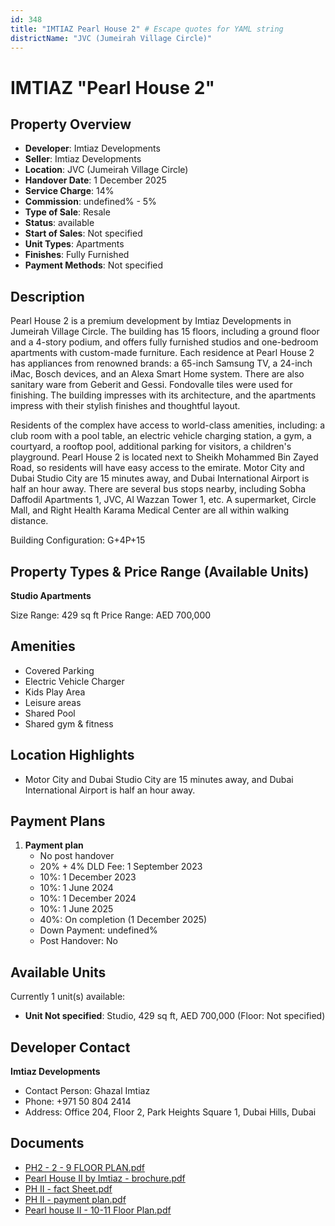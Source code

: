 ```yaml
---
id: 348
title: "IMTIAZ Pearl House 2" # Escape quotes for YAML string
districtName: "JVC (Jumeirah Village Circle)"
---
```


# IMTIAZ "Pearl House 2"

## Property Overview
- **Developer**: Imtiaz Developments
- **Seller**: Imtiaz Developments
- **Location**: JVC (Jumeirah Village Circle)
- **Handover Date**: 1 December 2025
- **Service Charge**: 14%
- **Commission**: undefined% - 5%
- **Type of Sale**: Resale
- **Status**: available
- **Start of Sales**: Not specified
- **Unit Types**: Apartments
- **Finishes**: Fully Furnished
- **Payment Methods**: Not specified

## Description
Pearl House 2 is a premium development by Imtiaz Developments in Jumeirah Village Circle. The building has 15 floors, including a ground floor and a 4-story podium, and offers fully furnished studios and one-bedroom apartments with custom-made furniture. Each residence at Pearl House 2 has appliances from renowned brands: a 65-inch Samsung TV, a 24-inch iMac, Bosch devices, and an Alexa Smart Home system. There are also sanitary ware from Geberit and Gessi. Fondovalle tiles were used for finishing. The building impresses with its architecture, and the apartments impress with their stylish finishes and thoughtful layout.

Residents of the complex have access to world-class amenities, including: a club room with a pool table, an electric vehicle charging station, a gym, a courtyard, a rooftop pool, additional parking for visitors, a children's playground. Pearl House 2 is located next to Sheikh Mohammed Bin Zayed Road, so residents will have easy access to the emirate. Motor City and Dubai Studio City are 15 minutes away, and Dubai International Airport is half an hour away. There are several bus stops nearby, including Sobha Daffodil Apartments 1, JVC, Al Wazzan Tower 1, etc. A supermarket, Circle Mall, and Right Health Karama Medical Center are all within walking distance.

Building Configuration: G+4P+15

## Property Types & Price Range (Available Units)
**Studio Apartments**

Size Range: 429 sq ft
Price Range: AED 700,000

## Amenities
- Covered Parking
- Electric Vehicle Charger
- Kids Play Area
- Leisure areas
- Shared Pool
- Shared gym & fitness

## Location Highlights
- Motor City and Dubai Studio City are 15 minutes away, and Dubai International Airport is half an hour away.

## Payment Plans
1. **Payment plan**
   - No post handover
   - 20% + 4% DLD Fee: 1 September 2023
   - 10%: 1 December 2023
   - 10%: 1 June 2024
   - 10%: 1 December 2024
   - 10%: 1 June 2025
   - 40%: On completion (1 December 2025)
   - Down Payment: undefined%
   - Post Handover: No

## Available Units
Currently 1 unit(s) available:
- **Unit Not specified**: Studio, 429 sq ft, AED 700,000 (Floor: Not specified)

## Developer Contact
**Imtiaz Developments**
- Contact Person: Ghazal Imtiaz
- Phone: +971 50 804 2414
- Address: Office 204, Floor 2, Park Heights Square 1, Dubai Hills, Dubai

## Documents
- [PH2 - 2 - 9 FLOOR PLAN.pdf](https://cdn.geniemap.net/2023/07/18/N0WEoXX03SPVcrbTOMyKOD7wBjcYf6S2cSyy8N1O.pdf)
- [Pearl House II by Imtiaz - brochure.pdf](https://cdn.geniemap.net/2023/07/18/Hde4ibYb3HaGrKqhicnbuZ60jLq4WwnCH9uq12IU.pdf)
- [PH II - fact Sheet.pdf](https://cdn.geniemap.net/2023/07/18/jGcyi8DCnMyGXQsaQ4tqS1dttwMigqAIbLbCGzfE.pdf)
- [PH II - payment plan.pdf](https://cdn.geniemap.net/2023/07/18/KyxYtWYIyMMR8pecd5obfyHMn2BSg40k5taBaaaL.pdf)
- [Pearl house II - 10-11 Floor Plan.pdf](https://cdn.geniemap.net/2023/07/31/nDPUrL3RPC20xRVa0jUBP5aKWXXVCAiQNYoVUZlZ.pdf)
